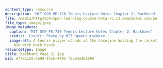 ```yaml
---
content_type: resource
description: 'MIT OCW PE.710 Tennis Lecture Notes Chapter 2: Backhand'
file: /media/https%3A/open-learning-course-data-rc.s3.amazonaws.com/pe-710-tennis-spring-2007/ef761150be99142b4f93fd584a4b1994_backhand_Page_01.jpg
file_type: image/jpeg
image_metadata:
  caption: 'MIT OCW PE.710 Tennis Lecture Notes Chapter 2: Backhand'
  credit: 'Credit: Photo by MIT OpenCourseWare.'
  image-alt: A tennis player stands at the baseline holding the racket in front of
    him with both hands.
resourcetype: Image
title: backhand_Page_01.jpg
uid: ef761150-be99-142b-4f93-fd584a4b1994
---
```


